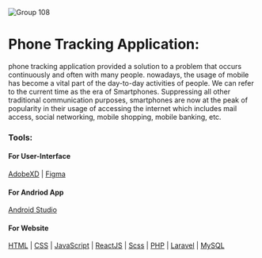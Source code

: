 ![Group 108](https://user-images.githubusercontent.com/109080663/216635091-f866221f-80d1-45a7-af51-8490b3693d05.png)

# **Phone Tracking Application:**

phone tracking application provided a solution to a problem that occurs continuously and often with many people.
nowadays, the usage of mobile has become a vital part of the day-to-day activities of people. We can refer to the current time as the era of Smartphones. Suppressing all other traditional communication purposes, smartphones are now at the peak of popularity in their usage of accessing the internet which includes mail access, social networking, mobile shopping, mobile banking, etc.

### Tools:

#### For User-Interface

<a href="https://www.adobe.com/">AdobeXD</a> | <a href="https://figma.com/">Figma</a>

#### For Andriod App

<a href="https://developer.android.com/studio">Android Studio</a>

#### For Website

<a href="https://www.w3schools.com/html/"> HTML</a> | <a href="https://www.w3schools.com/css/"> CSS</a> | <a href="https://www.w3schools.com/js/"> JavaScript</a> | <a href="https://www.w3schools.com/react/"> ReactJS</a> | <a href="https://www.w3schools.com/sass/"> Scss</a> | <a href="https://www.w3schools.com/php/"> PHP</a> | <a href="https://www.w3schools.in/laravel"> Laravel</a> | <a href="https://www.w3schools.com/mysql/"> MySQL</a>
